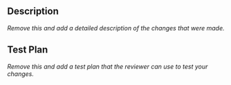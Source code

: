 ## Description
_Remove this and add a detailed description of the changes that were made._

## Test Plan
_Remove this and add a test plan that the reviewer can use to test your changes._
